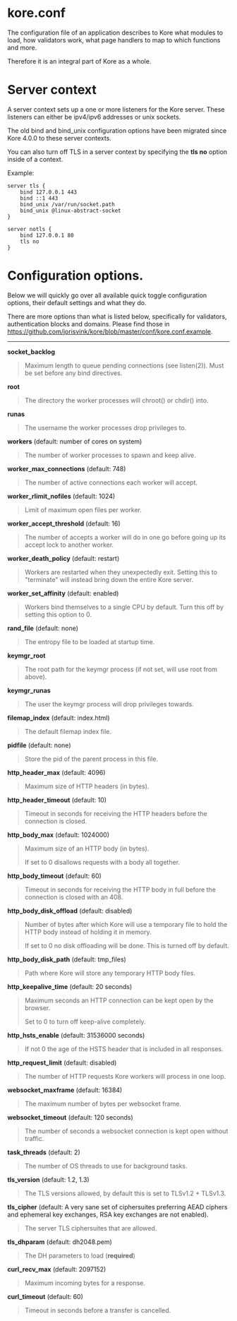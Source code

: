 # kore.conf

The configuration file of an application describes to Kore what modules to load, how validators work, what page handlers to map to which functions and more.

Therefore it is an integral part of Kore as a whole.

# Server context

A server context sets up a one or more listeners for the Kore server. These
listeners can either be ipv4/ipv6 addresses or unix sockets.

The old bind and bind_unix configuration options have been migrated since
Kore 4.0.0 to these server contexts.

You can also turn off TLS in a server context by specifying the **tls no**
option inside of a context.

Example:

```
server tls {
	bind 127.0.0.1 443
	bind ::1 443
	bind_unix /var/run/socket.path
	bind_unix @linux-abstract-socket
}

server notls {
	bind 127.0.0.1 80
	tls no
}
```

# Configuration options.

Below we will quickly go over all available quick toggle configuration options, their default settings and what they do.

There are more options than what is listed below, specifically for validators, authentication blocks and domains. Please find those in https://github.com/jorisvink/kore/blob/master/conf/kore.conf.example.

---

**socket_backlog**
> Maximum length to queue pending connections (see listen(2)). Must be set before any bind directives.

**root**
> The directory the worker processes will chroot() or chdir() into.

**runas**
> The username the worker processes drop privileges to.

**workers** (default: number of cores on system)
> The number of worker processes to spawn and keep alive.

**worker_max_connections** (default: 748)
> The number of active connections each worker will accept.

**worker_rlimit_nofiles** (default: 1024)
> Limit of maximum open files per worker.

**worker_accept_threshold** (default: 16)
> The number of accepts a worker will do in one go before going up its
> accept lock to another worker.

**worker_death_policy** (default: restart)
> Workers are restarted when they unexpectedly exit. Setting this to "terminate" will instead bring down the entire Kore server.

**worker_set_affinity** (default: enabled)
> Workers bind themselves to a single CPU by default. Turn this off by setting this option to 0.

**rand_file** (default: none)
> The entropy file to be loaded at startup time.

**keymgr_root**
> The root path for the keymgr process (if not set, will use root from above).

**keymgr_runas**
> The user the keymgr process will drop privileges towards.

**filemap_index** (default: index.html)
> The default filemap index file.

**pidfile** (default: none)
> Store the pid of the parent process in this file.

**http_header_max** (default: 4096)
> Maximum size of HTTP headers (in bytes).

**http_header_timeout** (default: 10)
>  Timeout in seconds for receiving the HTTP headers before the connection is closed.

**http_body_max** (default: 1024000)
> Maximum size of an HTTP body (in bytes).
> 
> If set to 0 disallows requests with a body all together.

**http_body_timeout** (default: 60)
> Timeout in seconds for receiving the HTTP body in full before the connection is closed with an 408.

**http_body_disk_offload** (default: disabled)
> Number of bytes after which Kore will use a temporary file to hold the HTTP body instead of holding it in memory.
> 
> If set to 0 no disk offloading will be done. This is turned off by default.

**http_body_disk_path** (default: tmp_files)
> Path where Kore will store any temporary HTTP body files.

**http_keepalive_time** (default: 20 seconds)
> Maximum seconds an HTTP connection can be kept open by the browser.
> 
> Set to 0 to turn off keep-alive completely.

**http_hsts_enable** (default: 31536000 seconds)
> If not 0 the age of the HSTS header that is included in all responses.

**http_request_limit** (default: disabled)
> The number of HTTP requests Kore workers will process in one loop.

**websocket_maxframe** (default: 16384)
> The maximum number of bytes per websocket frame.

**websocket_timeout** (default: 120 seconds)
> The number of seconds a websocket connection is kept open without traffic.

**task_threads** (default: 2)
> The number of OS threads to use for background tasks.

**tls_version** (default: 1.2, 1.3)
> The TLS versions allowed, by default this is set to TLSv1.2 + TLSv1.3.

**tls_cipher** (default: A very sane set of ciphersuites preferring AEAD ciphers and ephemeral key exchanges, RSA key exchanges are not enabled).
> The server TLS ciphersuites that are allowed.

**tls_dhparam** (default: dh2048.pem)
> The DH parameters to load (**required**)

**curl_recv_max** (default: 2097152)
> Maximum incoming bytes for a response.

**curl_timeout** (default: 60)
> Timeout in seconds before a transfer is cancelled.

